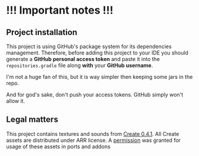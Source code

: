 # !!! Important notes !!!
## Project installation
This project is using GitHub's package system for its dependencies management. Therefore, before adding this project to your IDE you should generate a **GitHub personal access token** and paste it into the `repositories.gradle` file along **with** your **GitHub username**.

I'm not a huge fan of this, but it is way simpler then keeping some jars in the repo.

And for god's sake, don't push your access tokens. GitHub simply won't allow it.

## Legal matters
This project contains textures and sounds from [Create 0.4.1](https://github.com/Creators-of-Create/Create/tree/mc1.17/dev). All Create assets are distributed under ARR license. A [permission](https://github.com/Gordon-Frohman/ReCreate/blob/main/Permission.png) was granted for usage of these assets in ports and addons
